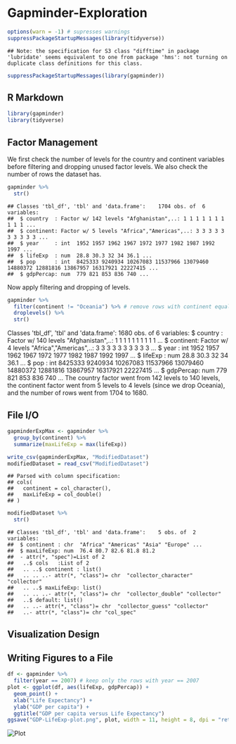 Gapminder-Exploration
================

``` r
options(warn = -1) # supresses warnings
suppressPackageStartupMessages(library(tidyverse))
```

    ## Note: the specification for S3 class "difftime" in package 'lubridate' seems equivalent to one from package 'hms': not turning on duplicate class definitions for this class.

``` r
suppressPackageStartupMessages(library(gapminder))
```

R Markdown
----------

``` r
library(gapminder)
library(tidyverse)
```

Factor Management
-----------------

We first check the number of levels for the country and continent variables before filtering and dropping unused factor levels. We also check the number of rows the dataset has.

``` r
gapminder %>%
  str() 
```

    ## Classes 'tbl_df', 'tbl' and 'data.frame':    1704 obs. of  6 variables:
    ##  $ country  : Factor w/ 142 levels "Afghanistan",..: 1 1 1 1 1 1 1 1 1 1 ...
    ##  $ continent: Factor w/ 5 levels "Africa","Americas",..: 3 3 3 3 3 3 3 3 3 3 ...
    ##  $ year     : int  1952 1957 1962 1967 1972 1977 1982 1987 1992 1997 ...
    ##  $ lifeExp  : num  28.8 30.3 32 34 36.1 ...
    ##  $ pop      : int  8425333 9240934 10267083 11537966 13079460 14880372 12881816 13867957 16317921 22227415 ...
    ##  $ gdpPercap: num  779 821 853 836 740 ...

Now apply filtering and dropping of levels.

``` r
gapminder %>%
  filter(continent != "Oceania") %>% # remove rows with continent equal to Oceania
  droplevels() %>%
  str()
```

Classes 'tbl\_df', 'tbl' and 'data.frame': 1680 obs. of 6 variables: $ country : Factor w/ 140 levels "Afghanistan",..: 1 1 1 1 1 1 1 1 1 1 ... $ continent: Factor w/ 4 levels "Africa","Americas",..: 3 3 3 3 3 3 3 3 3 3 ... $ year : int 1952 1957 1962 1967 1972 1977 1982 1987 1992 1997 ... $ lifeExp : num 28.8 30.3 32 34 36.1 ... $ pop : int 8425333 9240934 10267083 11537966 13079460 14880372 12881816 13867957 16317921 22227415 ... $ gdpPercap: num 779 821 853 836 740 ... The country factor went from 142 levels to 140 levels, the continent factor went from 5 levels to 4 levels (since we drop Oceania), and the number of rows went from 1704 to 1680.

File I/O
--------

``` r
gapminderExpMax <- gapminder %>%
  group_by(continent) %>%
  summarize(maxLifeExp = max(lifeExp))

write_csv(gapminderExpMax, "ModifiedDataset")
modifiedDataset = read_csv("ModifiedDataset")
```

    ## Parsed with column specification:
    ## cols(
    ##   continent = col_character(),
    ##   maxLifeExp = col_double()
    ## )

``` r
modifiedDataset %>%
  str()
```

    ## Classes 'tbl_df', 'tbl' and 'data.frame':    5 obs. of  2 variables:
    ##  $ continent : chr  "Africa" "Americas" "Asia" "Europe" ...
    ##  $ maxLifeExp: num  76.4 80.7 82.6 81.8 81.2
    ##  - attr(*, "spec")=List of 2
    ##   ..$ cols   :List of 2
    ##   .. ..$ continent : list()
    ##   .. .. ..- attr(*, "class")= chr  "collector_character" "collector"
    ##   .. ..$ maxLifeExp: list()
    ##   .. .. ..- attr(*, "class")= chr  "collector_double" "collector"
    ##   ..$ default: list()
    ##   .. ..- attr(*, "class")= chr  "collector_guess" "collector"
    ##   ..- attr(*, "class")= chr "col_spec"

Visualization Design
--------------------

Writing Figures to a File
-------------------------

``` r
df <- gapminder %>%
  filter(year == 2007) # keep only the rows with year == 2007
plot <- ggplot(df, aes(lifeExp, gdpPercap)) +
  geom_point() +
  xlab("Life Expectancy") +
  ylab("GDP per capita") +
  ggtitle("GDP per capita versus Life Expectancy")
ggsave("GDP-LifeExp-plot.png", plot, width = 11, height = 8, dpi = "retina") # save plot to file
```

![Plot](/home/curtis/Documents/hw05-curtis77/GDP-LifeExp-plot.png)
